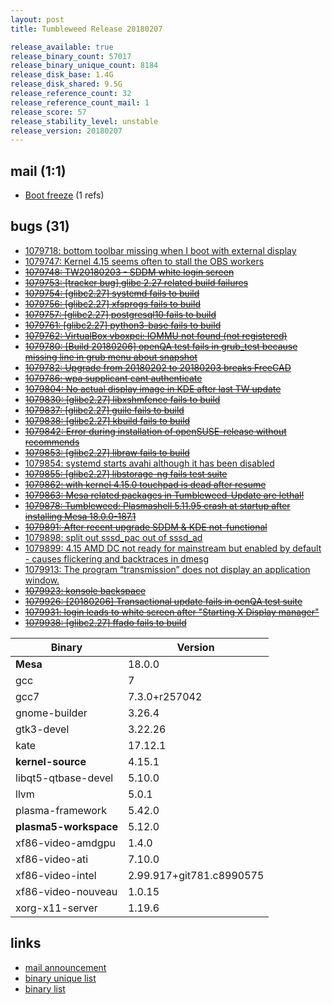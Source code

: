 ```yaml
---
layout: post
title: Tumbleweed Release 20180207

release_available: true
release_binary_count: 57017
release_binary_unique_count: 8184
release_disk_base: 1.4G
release_disk_shared: 9.5G
release_reference_count: 32
release_reference_count_mail: 1
release_score: 57
release_stability_level: unstable
release_version: 20180207
---
```


## mail (1:1)

- [Boot freeze](https://lists.opensuse.org/opensuse-factory/2018-02/msg00318.html) (1 refs)

## bugs (31)

<!--more-->

- [1079718: bottom toolbar missing when I boot with external display](https://bugzilla.opensuse.org/show_bug.cgi?id=1079718)
- [1079747: Kernel 4.15 seems often to stall the OBS workers](https://bugzilla.opensuse.org/show_bug.cgi?id=1079747)
- ~~[1079748: TW20180203 - SDDM white login screen](https://bugzilla.opensuse.org/show_bug.cgi?id=1079748)~~
- ~~[1079753: [tracker bug] glibc 2.27 related build failures](https://bugzilla.opensuse.org/show_bug.cgi?id=1079753)~~
- ~~[1079754: [glibc2.27] systemd fails to build](https://bugzilla.opensuse.org/show_bug.cgi?id=1079754)~~
- ~~[1079756: [glibc2.27] xfsprogs fails to build](https://bugzilla.opensuse.org/show_bug.cgi?id=1079756)~~
- ~~[1079757: [glibc2.27] postgresql10 fails to build](https://bugzilla.opensuse.org/show_bug.cgi?id=1079757)~~
- ~~[1079761: [glibc2.27] python3-base fails to build](https://bugzilla.opensuse.org/show_bug.cgi?id=1079761)~~
- ~~[1079762: VirtualBox vboxpci: IOMMU not found (not registered)](https://bugzilla.opensuse.org/show_bug.cgi?id=1079762)~~
- ~~[1079780: [Build 20180206] openQA test fails in grub_test because missing line in grub menu about snapshot](https://bugzilla.opensuse.org/show_bug.cgi?id=1079780)~~
- ~~[1079782: Upgrade from 20180202 to 20180203 breaks FreeCAD](https://bugzilla.opensuse.org/show_bug.cgi?id=1079782)~~
- ~~[1079786: wpa supplicant cant authenticate](https://bugzilla.opensuse.org/show_bug.cgi?id=1079786)~~
- ~~[1079804: No actual display image in KDE after last TW update](https://bugzilla.opensuse.org/show_bug.cgi?id=1079804)~~
- ~~[1079830: [glibc2.27] libxshmfence fails to build](https://bugzilla.opensuse.org/show_bug.cgi?id=1079830)~~
- ~~[1079837: [glibc2.27] guile fails to build](https://bugzilla.opensuse.org/show_bug.cgi?id=1079837)~~
- ~~[1079838: [glibc2.27] kbuild fails to build](https://bugzilla.opensuse.org/show_bug.cgi?id=1079838)~~
- ~~[1079842: Error during installation of openSUSE-release without recommends](https://bugzilla.opensuse.org/show_bug.cgi?id=1079842)~~
- ~~[1079853: [glibc2.27] libraw fails to build](https://bugzilla.opensuse.org/show_bug.cgi?id=1079853)~~
- [1079854: systemd starts avahi although it has been disabled](https://bugzilla.opensuse.org/show_bug.cgi?id=1079854)
- ~~[1079855: [glibc2.27] libstorage-ng fails test suite](https://bugzilla.opensuse.org/show_bug.cgi?id=1079855)~~
- ~~[1079862: with kernel 4.15.0 touchpad is dead after resume](https://bugzilla.opensuse.org/show_bug.cgi?id=1079862)~~
- ~~[1079863: Mesa related packages in Tumbleweed-Update are lethal!](https://bugzilla.opensuse.org/show_bug.cgi?id=1079863)~~
- ~~[1079878: Tumbleweed: Plasmashell 5.11.95 crash at startup after installing Mesa 18.0.0-187.1](https://bugzilla.opensuse.org/show_bug.cgi?id=1079878)~~
- ~~[1079891: After recent upgrade SDDM & KDE not-functional](https://bugzilla.opensuse.org/show_bug.cgi?id=1079891)~~
- [1079898: split out sssd_pac out of sssd_ad](https://bugzilla.opensuse.org/show_bug.cgi?id=1079898)
- [1079899: 4.15 AMD DC not ready for mainstream but enabled by default - causes flickering and backtraces in dmesg](https://bugzilla.opensuse.org/show_bug.cgi?id=1079899)
- [1079913: The program “transmission” does not display an application window.](https://bugzilla.opensuse.org/show_bug.cgi?id=1079913)
- ~~[1079923: konsole backspace](https://bugzilla.opensuse.org/show_bug.cgi?id=1079923)~~
- ~~[1079926: [20180206] Transactional update fails in oenQA test suite](https://bugzilla.opensuse.org/show_bug.cgi?id=1079926)~~
- ~~[1079931: login leads to white screen after "Starting X Display manager"](https://bugzilla.opensuse.org/show_bug.cgi?id=1079931)~~
- ~~[1079938: [glibc2.27] ffado fails to build](https://bugzilla.opensuse.org/show_bug.cgi?id=1079938)~~

Binary | Version
--- | ---
**Mesa** | 18.0.0
gcc | 7
gcc7 | 7.3.0+r257042
gnome-builder | 3.26.4
gtk3-devel | 3.22.26
kate | 17.12.1
**kernel-source** | 4.15.1
libqt5-qtbase-devel | 5.10.0
llvm | 5.0.1
plasma-framework | 5.42.0
**plasma5-workspace** | 5.12.0
xf86-video-amdgpu | 1.4.0
xf86-video-ati | 7.10.0
xf86-video-intel | 2.99.917+git781.c8990575
xf86-video-nouveau | 1.0.15
xorg-x11-server | 1.19.6

## links

- [mail announcement](https://lists.opensuse.org/opensuse-factory/2018-02/msg00305.html)
- [binary unique list](http://download.tumbleweed.boombatower.com/20180207/rpm.unique.list)
- [binary list](http://download.tumbleweed.boombatower.com/20180207/rpm.list)
